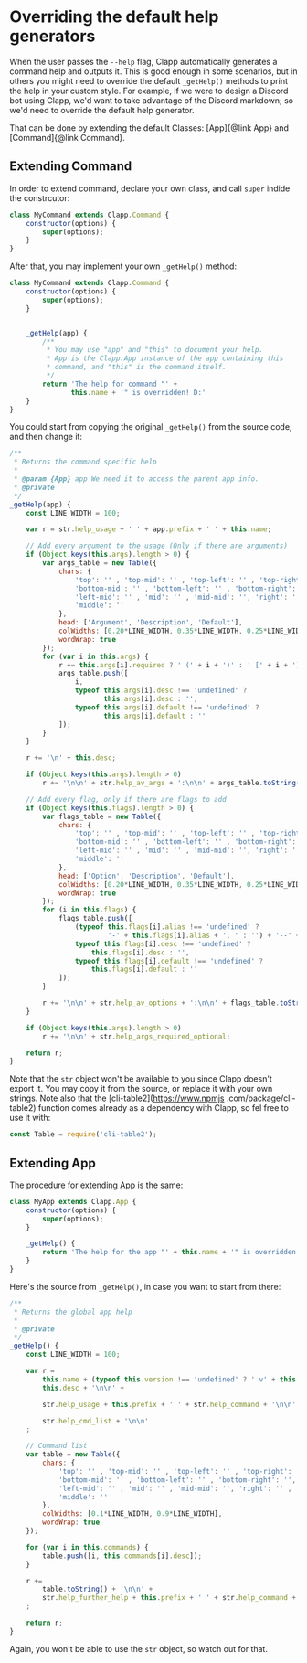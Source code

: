# Overriding the default help generators

When the user passes the `--help` flag, Clapp automatically generates a command help and outputs it. This is good enough in some scenarios, but in others you might need to override the default `_getHelp()` methods to print the help in your custom style. For example, if we were to design a Discord bot using Clapp, we'd want to take advantage of the Discord markdown; so we'd need to override the default help generator.

That can be done by extending the default Classes: [App]{@link App} and [Command]{@link Command}.

## Extending Command

In order to extend command, declare your own class, and call `super` indide the constrcutor:

```js
class MyCommand extends Clapp.Command {
	constructor(options) {
		super(options);
	}
}
```

After that, you may implement your own `_getHelp()` method:

```js
class MyCommand extends Clapp.Command {
	constructor(options) {
		super(options);
	}


	_getHelp(app) {
		/**
		 * You may use "app" and "this" to document your help.
		 * App is the Clapp.App instance of the app containing this
		 * command, and "this" is the command itself.
		 */
		return 'The help for command "' +
		       this.name + '" is overridden! D:'
	}
}
```

You could start from copying the original `_getHelp()` from the source code, and then change it:

```js
/**
 * Returns the command specific help
 *
 * @param {App} app We need it to access the parent app info.
 * @private
 */
_getHelp(app) {
	const LINE_WIDTH = 100;

	var r = str.help_usage + ' ' + app.prefix + ' ' + this.name;

	// Add every argument to the usage (Only if there are arguments)
	if (Object.keys(this.args).length > 0) {
		var args_table = new Table({
			chars: {
				'top': '' , 'top-mid': '' , 'top-left': '' , 'top-right': '', 'bottom': '' ,
				'bottom-mid': '' , 'bottom-left': '' , 'bottom-right': '', 'left': '' ,
				'left-mid': '' , 'mid': '' , 'mid-mid': '', 'right': '' , 'right-mid': '' ,
				'middle': ''
			},
			head: ['Argument', 'Description', 'Default'],
			colWidths: [0.20*LINE_WIDTH, 0.35*LINE_WIDTH, 0.25*LINE_WIDTH],
			wordWrap: true
		});
		for (var i in this.args) {
			r += this.args[i].required ? ' (' + i + ')' : ' [' + i + ']';
			args_table.push([
				i,
				typeof this.args[i].desc !== 'undefined' ?
					   this.args[i].desc : '',
				typeof this.args[i].default !== 'undefined' ?
					   this.args[i].default : ''
			]);
		}
	}

	r += '\n' + this.desc;

	if (Object.keys(this.args).length > 0)
		r += '\n\n' + str.help_av_args + ':\n\n' + args_table.toString();

	// Add every flag, only if there are flags to add
	if (Object.keys(this.flags).length > 0) {
		var flags_table = new Table({
			chars: {
				'top': '' , 'top-mid': '' , 'top-left': '' , 'top-right': '', 'bottom': '' ,
				'bottom-mid': '' , 'bottom-left': '' , 'bottom-right': '', 'left': '' ,
				'left-mid': '' , 'mid': '' , 'mid-mid': '', 'right': '' , 'right-mid': '' ,
				'middle': ''
			},
			head: ['Option', 'Description', 'Default'],
			colWidths: [0.20*LINE_WIDTH, 0.35*LINE_WIDTH, 0.25*LINE_WIDTH],
			wordWrap: true
		});
		for (i in this.flags) {
			flags_table.push([
				(typeof this.flags[i].alias !== 'undefined' ?
						'-' + this.flags[i].alias + ', ' : '') + '--' + i,
				typeof this.flags[i].desc !== 'undefined' ?
					this.flags[i].desc : '',
				typeof this.flags[i].default !== 'undefined' ?
					this.flags[i].default : ''
			]);
		}

		r += '\n\n' + str.help_av_options + ':\n\n' + flags_table.toString();
	}

	if (Object.keys(this.args).length > 0)
		r += '\n\n' + str.help_args_required_optional;

	return r;
}
```

Note that the `str` object won't be available to you since Clapp doesn't export it. You may copy it from the source, or replace it with your own strings. Note also that the [cli-table2](https://www.npmjs
.com/package/cli-table2) function comes already as a dependency with Clapp, so fel free to use it
 with:

```js
const Table = require('cli-table2');
```

## Extending App

The procedure for extending App is the same:

```js
class MyApp extends Clapp.App {
	constructor(options) {
		super(options);
	}

	_getHelp() {
		return 'The help for the app "' + this.name + '" is overridden! D:';
	}
}
```

Here's the source from `_getHelp()`, in case you want to start from there:

```js
/**
 * Returns the global app help
 *
 * @private
 */
_getHelp() {
	const LINE_WIDTH = 100;

	var r =
		this.name + (typeof this.version !== 'undefined' ? ' v' + this.version : '') + '\n' +
		this.desc + '\n\n' +

		str.help_usage + this.prefix + ' ' + str.help_command + '\n\n' +

		str.help_cmd_list + '\n\n'
	;

	// Command list
	var table = new Table({
		chars: {
			'top': '' , 'top-mid': '' , 'top-left': '' , 'top-right': '', 'bottom': '' ,
			'bottom-mid': '' , 'bottom-left': '' , 'bottom-right': '', 'left': '' ,
			'left-mid': '' , 'mid': '' , 'mid-mid': '', 'right': '' , 'right-mid': '' ,
			'middle': ''
		},
		colWidths: [0.1*LINE_WIDTH, 0.9*LINE_WIDTH],
		wordWrap: true
	});

	for (var i in this.commands) {
		table.push([i, this.commands[i].desc]);
	}

	r +=
		table.toString() + '\n\n' +
		str.help_further_help + this.prefix + ' ' + str.help_command + ' --help'
	;

	return r;
}
```

Again, you won't be able to use the `str` object, so watch out for that.